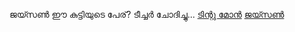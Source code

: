 ജയ്സണ്‍ 
ഈ കുട്ടിയുടെ പേര്?
ടീച്ചർ ചോദിച്ചു...
[ടിന്റു മോൻ](tintu/tintu.md)
[ജയ്സണ്‍](jaison/jaison.md) 